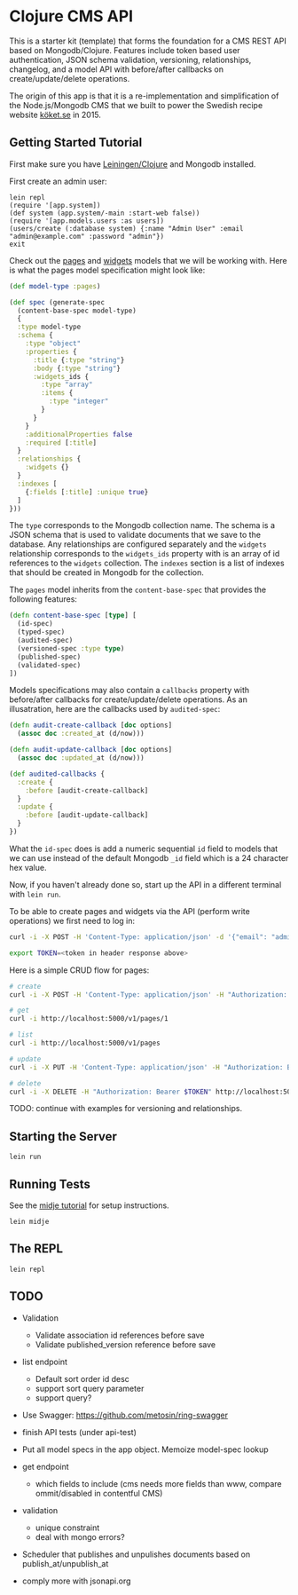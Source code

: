 # Clojure CMS API

This is a starter kit (template) that forms the foundation for a CMS REST API based on
Mongodb/Clojure. Features include token based user authentication,
JSON schema validation, versioning, relationships, changelog, and a model API with
before/after callbacks on create/update/delete operations.

The origin of this app is that it is a re-implementation and simplification of the
Node.js/Mongodb CMS that we built to power the Swedish recipe website [köket.se](http://www.koket.se)
in 2015.

## Getting Started Tutorial

First make sure you have [Leiningen/Clojure](http://leiningen.org) and Mongodb installed.

First create an admin user:

```
lein repl
(require '[app.system])
(def system (app.system/-main :start-web false))
(require '[app.models.users :as users])
(users/create (:database system) {:name "Admin User" :email "admin@example.com" :password "admin"})
exit
```

Check out the [pages](src/app/models/pages.clj) and [widgets](src/app/models/widgets.clj)
models that we will be working with. Here is what the pages model specification might look like:

```clojure
(def model-type :pages)

(def spec (generate-spec
  (content-base-spec model-type)
  {
  :type model-type
  :schema {
    :type "object"
    :properties {
      :title {:type "string"}
      :body {:type "string"}
      :widgets_ids {
        :type "array"
        :items {
          :type "integer"
        }
      }
    }
    :additionalProperties false
    :required [:title]
  }
  :relationships {
    :widgets {}
  }
  :indexes [
    {:fields [:title] :unique true}
  ]
}))
```

The `type` corresponds to the Mongodb collection name. The schema is a JSON schema
that is used to validate documents that we save to the database. Any relationships
are configured separately and the `widgets` relationship corresponds to the `widgets_ids`
property with is an array of id references to the `widgets` collection. The
`indexes` section is a list of indexes that should be created in Mongodb for the collection.

The `pages` model inherits from the `content-base-spec` that provides the following
features:

```clojure
(defn content-base-spec [type] [
  (id-spec)
  (typed-spec)
  (audited-spec)
  (versioned-spec :type type)
  (published-spec)
  (validated-spec)
])
```

Models specifications may also contain a `callbacks` property with before/after
callbacks for create/update/delete operations. As an illusatration, here are
the callbacks used by `audited-spec`:

```clojure
(defn audit-create-callback [doc options]
  (assoc doc :created_at (d/now)))

(defn audit-update-callback [doc options]
  (assoc doc :updated_at (d/now)))

(def audited-callbacks {
  :create {
    :before [audit-create-callback]
  }
  :update {
    :before [audit-update-callback]
  }
})
```

What the `id-spec` does is add a numeric sequential `id` field to models that
we can use instead of the default Mongodb `_id` field which is a 24 character hex value.

Now, if you haven't already done so, start up the API in a different terminal with `lein run`.

To be able to create pages and widgets via the API (perform write operations)
we first need to log in:

```bash
curl -i -X POST -H 'Content-Type: application/json' -d '{"email": "admin@example.com", "password": "admin"}' http://localhost:5000/v1/login

export TOKEN=<token in header response above>
```

Here is a simple CRUD flow for pages:

```bash
# create
curl -i -X POST -H 'Content-Type: application/json' -H "Authorization: Bearer $TOKEN" -d '{"pages": {"title": "foo", "body": "bar"}}' http://localhost:5000/v1/pages

# get
curl -i http://localhost:5000/v1/pages/1

# list
curl -i http://localhost:5000/v1/pages

# update
curl -i -X PUT -H 'Content-Type: application/json' -H "Authorization: Bearer $TOKEN" -d '{"pages": {"title": "foo EDIT"}}' http://localhost:5000/v1/pages/1

# delete
curl -i -X DELETE -H "Authorization: Bearer $TOKEN" http://localhost:5000/v1/pages/1
```

TODO: continue with examples for versioning and relationships.

## Starting the Server

```
lein run
```

## Running Tests

See the [midje tutorial](https://github.com/marick/Midje/wiki/A-tutorial-introduction) for setup instructions.

```
lein midje
```

## The REPL

```
lein repl
```

## TODO

* Validation
  * Validate association id references before save
  * Validate published_version reference before save

* list endpoint
  * Default sort order id desc
  * support sort query parameter
  * support query?

* Use Swagger: https://github.com/metosin/ring-swagger

* finish API tests (under api-test)

* Put all model specs in the app object. Memoize model-spec lookup

* get endpoint
  * which fields to include (cms needs more fields than www, compare ommit/disabled in contentful CMS)

* validation
  * unique constraint
  * deal with mongo errors?

* Scheduler that publishes and unpulishes documents based on publish_at/unpublish_at

* comply more with jsonapi.org
